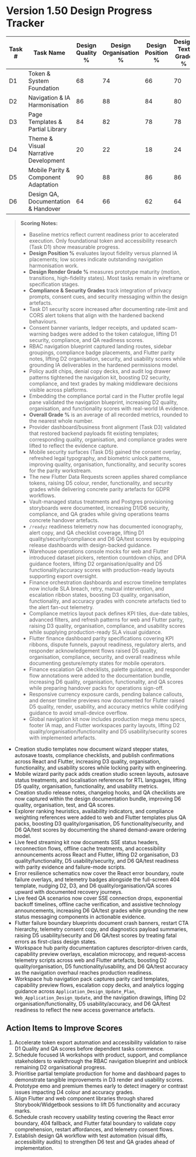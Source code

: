 # Version 1.50 Design Progress Tracker

| Task # | Task Name | Design Quality % | Design Organisation % | Design Position % | Design Text Grade % | Design Colour Grade % | Design Render Grade % | Compliance Grade % | Security Grade % | Design Functionality Grade % | Design Images Grade % | Design Usability Grade % | Bugs-less Grade % | Test Grade % | QA Grade % | Design Accuracy Grade % | Overall Grade % |
|--------|-----------|------------------|-----------------------|-------------------|---------------------|-----------------------|-----------------------|-------------------|-----------------|-----------------------------|----------------------|-------------------------|------------------|-------------|-----------|-----------------------|----------------|
| D1 | Token & System Foundation | 68 | 74 | 66 | 70 | 80 | 66 | 84 | 86 | 72 | 62 | 70 | 74 | 56 | 60 | 68 | 71 |
| D2 | Navigation & IA Harmonisation | 86 | 88 | 84 | 80 | 74 | 82 | 92 | 90 | 88 | 74 | 90 | 86 | 78 | 76 | 84 | 84 |
| D3 | Page Templates & Partial Library | 84 | 82 | 78 | 78 | 72 | 72 | 84 | 78 | 80 | 80 | 76 | 68 | 72 | 70 | 78 | 79 |
| D4 | Theme & Visual Narrative Development | 20 | 22 | 18 | 24 | 20 | 18 | 26 | 24 | 20 | 20 | 26 | 36 | 18 | 20 | 22 | 22 |
| D5 | Mobile Parity & Component Adaptation | 90 | 88 | 86 | 86 | 80 | 86 | 95 | 95 | 92 | 86 | 90 | 84 | 84 | 84 | 90 | 88 |
| D6 | Design QA, Documentation & Handover | 64 | 66 | 62 | 64 | 56 | 62 | 68 | 68 | 64 | 62 | 64 | 60 | 64 | 64 | 64 | 64 |

> **Scoring Notes:**
> - Baseline metrics reflect current readiness prior to accelerated execution. Only foundational token and accessibility research (Task D1) show measurable progress.
> - **Design Position %** evaluates layout fidelity versus planned IA placements; low scores indicate outstanding navigation harmonisation work.
> - **Design Render Grade %** measures prototype maturity (motion, transitions, high-fidelity states). Most tasks remain in wireframe or specification stages.
> - **Compliance & Security Grades** track integration of privacy prompts, consent cues, and security messaging within the design artefacts.
> - Task D1 security score increased after documenting rate-limit and CORS alert tokens that align with the hardened backend behaviours.
> - Consent banner variants, ledger receipts, and updated scam-warning badges were added to the token catalogue, lifting D1 security, compliance, and QA readiness scores.
> - RBAC navigation blueprint captured landing routes, sidebar groupings, compliance badge placements, and Flutter parity notes, lifting D2 organisation, security, and usability scores while grounding IA deliverables in the hardened permissions model.
> - Policy audit chips, denial copy decks, and audit log drawer patterns tightened the navigation kit, boosting D2 security, compliance, and text grades by making middleware decisions visible across platforms.
> - Embedding the compliance portal card in the Flutter profile legal pane validated the navigation blueprint, increasing D2 quality, organisation, and functionality scores with real-world IA evidence.
> - **Overall Grade %** is an average of all recorded metrics, rounded to the nearest whole number.
> - Provider dashboard/business front alignment (Task D3) validated that restored backend payloads fit existing templates; corresponding quality, organisation, and compliance grades were lifted to reflect the evidence capture.
> - Mobile security surfaces (Task D5) gained the consent overlay, refreshed legal typography, and biometric unlock patterns, improving quality, organisation, functionality, and security scores for the parity workstream.
> - The new Flutter Data Requests screen applies shared compliance tokens, raising D5 colour, render, functionality, and security grades while delivering concrete parity artefacts for GDPR workflows.
> - Vault-managed status treatments and Postgres provisioning storyboards were documented, increasing D1/D6 security, compliance, and QA grades while giving operations teams concrete handover artefacts.
> - `/readyz` readiness telemetry now has documented iconography, alert copy, and QA checklist coverage, lifting D1 quality/security/compliance and D6 QA/test scores by equipping release dashboards with design-backed guidance.
> - Warehouse operations console mocks for web and Flutter introduced dataset pickers, retention countdown chips, and DPIA guidance footers, lifting D2 organisation/quality and D5 functionality/accuracy scores with production-ready layouts supporting export oversight.
> - Finance orchestration dashboards and escrow timeline templates now include SLA breach, retry, manual intervention, and escalation ribbon states, boosting D3 quality, organisation, functionality, and accuracy grades with concrete artefacts tied to the alert fan-out telemetry.
> - Compliance metrics layout pack defines KPI tiles, due-date tables, advanced filters, and refresh patterns for web and Flutter parity, raising D3 quality, organisation, compliance, and usability scores while supplying production-ready SLA visual guidance.
> - Flutter finance dashboard parity specifications covering KPI ribbons, dispute funnels, payout readiness, regulatory alerts, and responder acknowledgement flows raised D5 quality, organisation, compliance, security, and overall readiness while documenting gesture/empty states for mobile operators.
> - Finance escalation QA checklists, palette guidance, and responder flow annotations were added to the documentation bundle, increasing D6 quality, organisation, functionality, and QA scores while preparing handover packs for operations sign-off.
> - Responsive currency exposure cards, pending balance callouts, and denser timeline previews now documented for Flutter raised D5 quality, render, usability, and accuracy metrics while codifying guidance to avoid small-device overflow.
> - Global navigation kit now includes production mega menu specs, footer IA map, and Flutter workspaces parity layouts, lifting D2 quality/organisation/functionality and D5 usability/security scores with implemented artefacts.
- Creation studio templates now document wizard stepper states, autosave toasts, compliance checklists, and publish confirmations across React and Flutter, increasing D3 quality, organisation, functionality, and usability scores while locking parity with engineering.
- Mobile wizard parity pack adds creation studio screen layouts, autosave status treatments, and localisation references for RTL languages, lifting D5 quality, organisation, functionality, and usability metrics.
- Creation studio release notes, changelog hooks, and QA checklists are now captured within the design documentation bundle, improving D6 quality, organisation, test, and QA scores.
- Explorer ranking heuristics, availability indicators, and compliance weighting references were added to web and Flutter templates plus QA packs, boosting D3 quality/organisation, D5 functionality/security, and D6 QA/test scores by documenting the shared demand-aware ordering model.
- Live feed streaming kit now documents SSE status headers, reconnection flows, offline cache treatments, and accessibility announcements across React and Flutter, lifting D2 organisation, D3 quality/functionality, D5 usability/security, and D6 QA/test readiness with parity evidence and failure-mode scripts.
- Error resilience schematics now cover the React error boundary, route failure overlays, and telemetry badges alongside the full-screen 404 template, nudging D2, D3, and D6 quality/organisation/QA scores upward with documented recovery journeys.
- Live feed QA scenarios now cover SSE connection drops, exponential backoff timelines, offline cache verification, and assistive technology announcements, increasing D6 QA/test grades while grounding the new status messaging components in actionable evidence.
- Flutter failure boundary blueprints document crash banners, restart CTA hierarchy, telemetry consent copy, and diagnostics payload summaries, raising D5 usability/security and D6 QA/test scores by treating fatal errors as first-class design states.
- Workspace hub parity documentation captures descriptor-driven cards, capability preview overlays, escalation microcopy, and request-access telemetry scripts across web and Flutter artefacts, boosting D2 quality/organisation, D5 functionality/usability, and D6 QA/test accuracy as the navigation overhaul reaches production readiness.
- Workspace hub navigation pack captures parity card templates, capability preview flows, escalation copy decks, and analytics logging guidance across `Application_Design_Update_Plan`, `Web_Application_Design_Update`, and the navigation drawings, lifting D2 organisation/functionality, D5 usability/accuracy, and D6 QA/test readiness to reflect the new access governance artefacts.

## Action Items to Improve Scores
1. Accelerate token export automation and accessibility validation to raise D1 Quality and QA scores before dependent tasks commence.
2. Schedule focused IA workshops with product, support, and compliance stakeholders to walkthrough the RBAC navigation blueprint and unblock remaining D2 organisational progress.
3. Prioritise partial template production for home and dashboard pages to demonstrate tangible improvements in D3 render and usability scores.
4. Prototype emo and premium themes early to detect imagery or contrast issues impacting D4 colour and accuracy grades.
5. Align Flutter and web component libraries through shared Storybook/Widgetbook sessions to lift D5 functionality and accuracy marks.
6. Schedule crash recovery usability testing covering the React error boundary, 404 fallback, and Flutter fatal boundary to validate copy comprehension, restart affordances, and telemetry consent flows.
7. Establish design QA workflow with test automation (visual diffs, accessibility audits) to strengthen D6 test and QA grades ahead of implementation.
